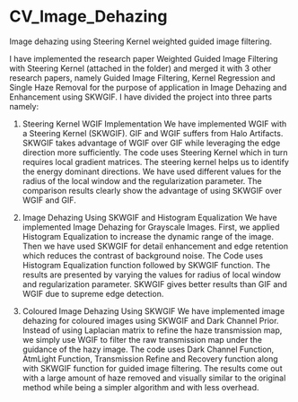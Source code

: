 # CV_Image_Dehazing
Image dehazing using Steering Kernel weighted guided image filtering.

I have implemented the research paper Weighted Guided Image Filtering with Steering Kernel (attached in the folder) and merged it with 3 other research papers, namely Guided Image Filtering, Kernel Regression and Single Haze Removal for the purpose of application in Image Dehazing and Enhancement using SKWGIF.
I have divided the project into three parts namely:

1. Steering Kernel WGIF Implementation
  We have implemented WGIF with a Steering Kernel (SKWGIF). GIF and WGIF suffers from Halo Artifacts. SKWGIF takes advantage of WGIF over GIF while leveraging the edge direction     more sufficiently. The code uses Steering Kernel which in turn requires local gradient matrices. The steering kernel helps us to identify the energy dominant directions. We have   used different values for the radius of the local window and the regularization parameter. The comparison results clearly show the advantage of using SKWGIF over WGIF and GIF.

2. Image Dehazing Using SKWGIF and Histogram Equalization
  We have implemented Image Dehazing for Grayscale Images. First, we applied Histogram Equalization to increase the dynamic range of the image. Then we have used SKWGIF for detail   enhancement and edge retention which reduces the contrast of background noise. The Code uses Histogram Equalization function followed by SKWGIF function. The results are           presented by varying the values for radius of local window and regularization parameter. SKWGIF gives better results than GIF and WGIF due to supreme edge detection.
 
3. Coloured Image Dehazing Using SKWGIF
 We have implemented image dehazing for coloured images using SKWGIF and Dark Channel Prior. Instead of using Laplacian matrix to refine the haze transmission map, we simply
 use WGIF to filter the raw transmission map under the guidance of the hazy image. The code uses Dark Channel Function, AtmLight Function, Transmission Refine and Recovery         function along with SKWGIF function for guided image filtering. The results come out with a large amount of haze removed and visually similar to the original method while being a  simpler algorithm and with less overhead.
